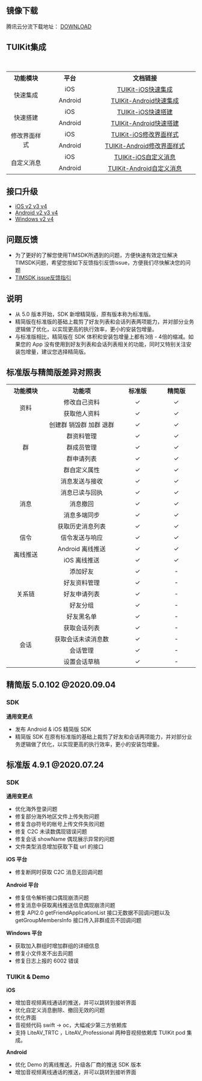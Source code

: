 ## 镜像下载

腾讯云分流下载地址： [DOWNLOAD](https://github-1252463788.cos.ap-shanghai.myqcloud.com/imsdk/TIMSDK.zip)

## TUIKit集成

<table >
  <tr>
    <th width="180px" style="text-align:center">功能模块</th>
    <th width="180px" style="text-align:center">平台</th>
    <th width="500px" style="text-align:center">文档链接</th>
  </tr>

  <tr >
​    <td rowspan='2' style="text-align:center">快速集成</td>
​    <td style="text-align:center">iOS</td>
​    <td style="text-align:center"><a href="https://cloud.tencent.com/document/product/269/37060">TUIKit-iOS快速集成</a></td>
  </tr>

  <tr>
​    <td style="text-align:center">Android</td>
​    <td style="text-align:center"><a href="https://cloud.tencent.com/document/product/269/37059">TUIKit-Android快速集成</a></td>
  </tr>

  <tr>
​    <td rowspan='2' style="text-align:center">快速搭建</td>
​    <td style="text-align:center">iOS</td>
​    <td style="text-align:center"><a href="https://cloud.tencent.com/document/product/269/37063">TUIKit-iOS快速搭建</a></td>
  </tr>

  <tr>
​    <td style="text-align:center">Android</td>
​    <td style="text-align:center"><a href="https://cloud.tencent.com/document/product/269/37062">TUIKit-Android快速搭建</a></td>
  </tr>

  <tr>
​    <td rowspan='2' style="text-align:center">修改界面样式</td>
​    <td style="text-align:center">iOS</td>
​    <td style="text-align:center"><a href="https://cloud.tencent.com/document/product/269/37065">TUIKit-iOS修改界面样式</a></td>

  </tr>

  <tr>
​    <td style="text-align:center">Android</td>
​    <td style="text-align:center"><a href="https://cloud.tencent.com/document/product/269/37064">TUIKit-Android修改界面样式</a></td>
  </tr>

  <tr>
​    <td rowspan='2' style="text-align:center">自定义消息</td>
​    <td style="text-align:center">iOS</td>
​    <td style="text-align:center"><a href="https://cloud.tencent.com/document/product/269/37067">TUIKit-iOS自定义消息</a></td>
  </tr>

  <tr>
​    <td style="text-align:center">Android</td>
​    <td style="text-align:center"><a href="https://cloud.tencent.com/document/product/269/37066">TUIKit-Android自定义消息</a></td>
  </tr>

</table>


## 接口升级

- [iOS v2 v3 v4](https://github.com/tencentyun/TIMSDK/wiki/iOS-IMSDK-%E6%8E%A5%E5%8F%A3%E5%8F%98%E5%8C%96%EF%BC%88v2---v3---v4%EF%BC%89)
- [Android v2 v3 v4](https://github.com/tencentyun/TIMSDK/wiki/Android-IMSDK-%E6%8E%A5%E5%8F%A3%E5%8F%98%E5%8C%96%EF%BC%88v2---v3---v4%EF%BC%89)
- [Windows v2 v4](https://github.com/tencentyun/TIMSDK/wiki/Windows-IMSDK-%E6%8E%A5%E5%8F%A3%E5%8F%98%E5%8C%96%EF%BC%88v2---v4%EF%BC%89)

## 问题反馈
- 为了更好的了解您使用TIMSDK所遇到的问题，方便快速有效定位解决TIMSDK问题，希望您按如下反馈指引反馈issue，方便我们尽快解决您的问题
- [TIMSDK issue反馈指引](https://github.com/tencentyun/TIMSDK/wiki/TIMSDK-issue%E6%9C%89%E6%95%88%E5%8F%8D%E9%A6%88%E6%A8%A1%E6%9D%BF)

## 说明
  - 从 5.0 版本开始，SDK 新增精简版，原有版本称为标准版。
  - 精简版在标准版的基础上裁剪了好友列表和会话列表两项能力，并对部分业务逻辑做了优化，以实现更高的执行效率，更小的安装包增量。
  - 与标准版相比，精简版在 SDK 体积和安装包增量上都有3倍 - 4倍的缩减。如果您的 App 没有使用到好友列表和会话列表相关的功能，同时又特别关注安装包增量，建议您选择精简版。

## 标准版与精简版差异对照表
<table>
  <tr>
    <th width="100px" style="text-align:center">功能模块</th>
	<th width="200px" style="text-align:center">功能项</th>
    <th width="100px" style="text-align:center">标准版</th>
    <th width="100px" style="text-align:center">精简版</th>
  </tr>
  <tr>
    <td rowspan='2'  width="100px" style="text-align:center">资料</td>
	<td width="200px" style="text-align:center">修改自己资料</td>
    <td width="100px" style="text-align:center">&#10003</td>
    <td width="100px" style="text-align:center">&#10003</td>
  </tr>
  <tr>
	<td width="200px" style="text-align:center">获取他人资料</td>
    <td width="100px" style="text-align:center">&#10003</td>
    <td width="100px" style="text-align:center">&#10003</td>
  </tr>
  <tr>
    <td rowspan='5' width="100px" style="text-align:center">群</td>
	<td width="200px" style="text-align:center">创建群 销毁群 加群 退群</td>
    <td width="100px" style="text-align:center">&#10003</td>
    <td width="100px" style="text-align:center">&#10003</td>
  </tr>
  <tr>
    <td width="200px" style="text-align:center">群资料管理</td>
    <td width="100px" style="text-align:center">&#10003</td>
    <td width="100px" style="text-align:center">&#10003</td>
  </tr>
  </tr>
  <tr>
    <td width="200px" style="text-align:center">群成员管理</td>
    <td width="100px" style="text-align:center">&#10003</td>
    <td width="100px" style="text-align:center">&#10003</td>
  </tr>
  <tr>
    <td width="200px" style="text-align:center">群申请列表</td>
    <td width="100px" style="text-align:center">&#10003</td>
    <td width="100px" style="text-align:center">&#10003</td>
  </tr>
  <tr>
    <td width="200px" style="text-align:center">群自定义属性</td>
    <td width="100px" style="text-align:center">&#10003</td>
    <td width="100px" style="text-align:center">&#10003</td>
  </tr>
  <tr>
    <td rowspan='5' width="100px" style="text-align:center">消息</td>
	<td width="200px" style="text-align:center">消息发送与接收</td>
    <td width="100px" style="text-align:center">&#10003</td>
    <td width="100px" style="text-align:center">&#10003</td>
  </tr>
  <tr>
    <td width="200px" style="text-align:center">消息已读与回执</td>
    <td width="100px" style="text-align:center">&#10003</td>
    <td width="100px" style="text-align:center">&#10003</td>
  </tr>
  <tr>
    <td width="200px" style="text-align:center">消息撤回</td>
    <td width="100px" style="text-align:center">&#10003</td>
    <td width="100px" style="text-align:center">&#10003</td>
  </tr>
  <tr>
    <td width="200px" style="text-align:center">消息多端同步</td>
    <td width="100px" style="text-align:center">&#10003</td>
    <td width="100px" style="text-align:center">&#10003</td>
  </tr>
  <tr>
    <td width="200px" style="text-align:center">获取历史消息列表</td>
    <td width="100px" style="text-align:center">&#10003</td>
    <td width="100px" style="text-align:center">&#10003</td>
  </tr>
  <tr>
    <td rowspan='1' width="100px" style="text-align:center">信令</td>
	<td width="200px" style="text-align:center">信令发送与响应</td>
    <td width="100px" style="text-align:center">&#10003</td>
    <td width="100px" style="text-align:center">&#10003</td>
  </tr>
  </tr>
  <tr>
    <td rowspan='2' width="100px" style="text-align:center">离线推送</td>
	<td width="200px" style="text-align:center">Android 离线推送</td>
    <td width="100px" style="text-align:center">&#10003</td>
    <td width="100px" style="text-align:center">&#10003</td>
  </tr>
  <tr>
  	<td width="200px" style="text-align:center">iOS 离线推送</td>
    <td width="100px" style="text-align:center">&#10003</td>
    <td width="100px" style="text-align:center">&#10003</td>
  <tr>
    <td rowspan='5' width="100px" style="text-align:center">关系链</td>
	<td width="200px" style="text-align:center">添加好友</td>
    <td width="100px" style="text-align:center">&#10003</td>
    <td width="100px" style="text-align:center">-</tdh>
  </tr>
  <tr>
  	<td width="200px" style="text-align:center">好友资料管理</td>
    <td width="100px" style="text-align:center">&#10003</td>
    <td width="100px" style="text-align:center">-</td>
  </tr>
  <tr>
  	<td width="200px" style="text-align:center">好友申请列表</td>
    <td width="100px" style="text-align:center">&#10003</td>
    <td width="100px" style="text-align:center">-</td>
  </tr>
  <tr>
  	<td width="200px" style="text-align:center">好友分组</td>
    <td width="100px" style="text-align:center">&#10003</td>
    <td width="100px" style="text-align:center">-</td>
  </tr>
  <tr>
  	<td width="200px" style="text-align:center">好友黑名单</td>
    <td width="100px" style="text-align:center">&#10003</td>
    <td width="100px" style="text-align:center">-</td>
  <tr>
  <tr>
    <td rowspan='4' width="100px" style="text-align:center">会话</td>
	<td width="200px" style="text-align:center">获取会话列表</td>
    <td width="100px" style="text-align:center">&#10003</td>
    <td width="100px" style="text-align:center">-</td>
  </tr>
  <tr>
	<td width="200px" style="text-align:center">获取会话未读消息数</td>
    <td width="100px" style="text-align:center">&#10003</td>
    <td width="100px" style="text-align:center">-</td>
  </tr>
  <tr>
	<td width="200px" style="text-align:center">会话管理</td>
    <td width="100px" style="text-align:center">&#10003</td>
    <td width="100px" style="text-align:center">-</td>
  </tr>
  <tr>
	<td width="200px" style="text-align:center">设置会话草稿</td>
    <td width="100px" style="text-align:center">&#10003</td>
    <td width="100px" style="text-align:center">-</td>
  </tr>
</table>

## 精简版 5.0.102 @2020.09.04

### SDK

**通用变更点**

- 发布 Android & iOS 精简版 SDK
- 精简版 SDK 在原有标准版的基础上裁剪了好友和会话两项能力，并对部分业务逻辑做了优化，以实现更高的执行效率，更小的安装包增量。

## 标准版 4.9.1 @2020.07.24

### SDK

**通用变更点**

- 优化海外登录问题
- 修复部分海外地区文件上传失败问题
- 修复含@符号的帐号上传文件失败问题
- 修复 C2C 未读数偶现错误问题
- 修复会话 showName 偶现展示异常的问题
- 文件类型消息增加获取下载 url 的接口

**iOS 平台**

- 修复断网时获取 C2C 消息无回调问题

**Android 平台**

- 修复信令解析接口偶现崩溃问题
- 修复消息中获取离线推送信息偶现崩溃问题
- 修复 API2.0 getFriendApplicationList 接口无数据不回调问题以及 getGroupMembersInfo 接口传入非群成员不回调问题

**Windows 平台**

- 获取加入群组时增加群组的详细信息
- 修复小文件发不出去问题
- 修复日志上报的 6002 错误

### TUIKit & Demo

**iOS**

- 增加音视频离线通话的推送，并可以跳转到接听界面
- 优化自定义消息删除、撤回无效的问题
- 优化界面
- 音视频代码 swift -> oc，大幅减少第三方依赖库
- 支持 LiteAV_TRTC ，LiteAV_Professional 两种音视频依赖库 TUIKit pod 集成。

**Android**

- 优化 Demo 的离线推送，升级各厂商的推送 SDK 版本
- 增加音视频离线通话的推送，并可以跳转到接听界面
